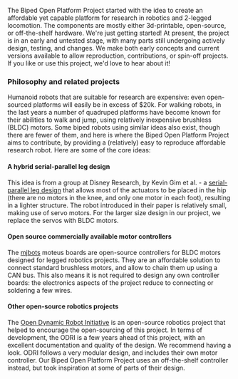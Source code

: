 The Biped Open Platform Project started with the idea to create an affordable yet capable platform for research in robotics and 2-legged locomotion. The components are mostly either 3d-printable, open-source, or off-the-shelf hardware. We're just getting started! At present, the project is in an early and untested stage, with many parts still undergoing actively design, testing, and changes. We make both early concepts and current versions available to allow reproduction, contributions, or spin-off projects. If you like or use this project, we'd love to hear about it!

### Philosophy and related projects

Humanoid robots that are suitable for research are expensive: even open-sourced platforms will easily be in excess of $20k. For walking robots, in the last years a number of quadruped platforms have become known for their abilities to walk and jump, using relatively inexpensive brushless (BLDC) motors. Some biped robots using similar ideas also exist, though there are fewer of them, and here is where the Biped Open Platform Project aims to contribute, by providing a (relatively) easy to reproduce affordable research robot. Here are some of the core ideas:

#### A hybrid serial-parallel leg design
This idea is from a group at Disney Research, by Kevin Gim et al. - a [serial-parallel leg design](https://la.disneyresearch.com/publication/design-and-fabrication-of-a-bipedal-robot-using-serial-parallel-hybrid-leg-mechanism/) that allows most of the actuators to be placed in the hip (there are no motors in the knee, and only one motor in each foot), resulting in a lighter structure. The robot introduced in their paper is relatively small, making use of servo motors. For the larger size design in our project, we replace the servos with BLDC motors.

#### Open source commercially available motor controllers
The [mjbots](https://mjbots.com) moteus boards are open-source controllers for BLDC motors designed for legged robotics projects. They are an affordable solution to connect standard brushless motors, and allow to chain them up using a CAN bus. This also means it is not required to design any own controller boards: the electronics aspects of the project reduce to connecting or soldering a few wires.

#### Other open-source robotics projects
The [Open Dynamic Robot Initiative](https://open-dynamic-robot-initiative.github.io) is an open-source robotics project that helped to encourage the open-sourcing of this project. In terms of development, the ODRI is a few years ahead of this project, with an excellent documentation and quality of the design. We recommend having a look. ODRI follows a very modular design, and includes their own motor controller. Our Biped Open Platform Project uses an off-the-shelf controller instead, but took inspiration at some of parts of their design.  
